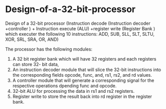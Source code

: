 # Design-of-a-32-bit-processor
Design of a 32-bit processor (Instruction decode (Instruction decoder +controller ) + Instruction execute (ALU) +register write (Register Bank ) which executer the following 10 instructions: ADD, SUB, SLL, SLT, SLTU, XOR, SRL, SRA, OR, AND)

The processor has the following modules:
1) A 32 bit register bank which will have 32 registers and each registers can store 32- bit data,
2) An instruction decoder module that will slice the 32-bit instructions into the corresponding fields opcode, func, and, rs1, rs2, and rd values.
3) A controller module that will generate a corresponding signal for the respective operations dpending func and opcode.
4) 32-bit ALU for processing the data in rs1 and rs2 registers.
5) Register write to store the result back into rd register in the register bank.
